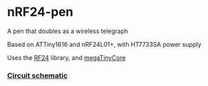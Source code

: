 # nRF24-pen
 A pen that doubles as a wireless telegraph

 Based on ATTiny1616 and nRF24L01+, with HT7733SA power supply

 Uses the [RF24](https://github.com/nRF24/RF24) library, and [megaTinyCore](https://github.com/SpenceKonde/megaTinyCore)

 ### [Circuit schematic](schematic.pdf)